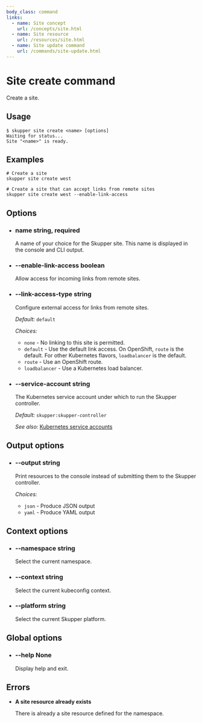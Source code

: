 ```yaml
---
body_class: command
links:
  - name: Site concept
    url: /concepts/site.html
  - name: Site resource
    url: /resources/site.html
  - name: Site update command
    url: /commands/site-update.html
---
```


# Site create command

<section>

Create a site.

</section>

<section>

## Usage

~~~ shell
$ skupper site create <name> [options]
Waiting for status...
Site "<name>" is ready.
~~~

</section>

<section>

## Examples

~~~
# Create a site
skupper site create west

# Create a site that can accept links from remote sites
skupper site create west --enable-link-access
~~~

</section>

<section>

## Options

- <h3 id="name">name <span class="argument-info">string, required</span></h3>

  A name of your choice for the Skupper site.  This name is
  displayed in the console and CLI output.

- <h3 id="enable-link-access">--enable-link-access <span class="argument-info">boolean</span></h3>

  Allow access for incoming links from remote sites.

- <h3 id="link-access-type">--link-access-type <span class="argument-info">string</span></h3>

  Configure external access for links from remote sites.

  _Default:_ `default`

  _Choices:_
  
   - `none` - No linking to this site is permitted.
   - `default` - Use the default link access.  On OpenShift, `route`
  is the default.  For other Kubernetes flavors,
  `loadbalancer` is the default.
   - `route` - Use an OpenShift route.
   - `loadbalancer` - Use a Kubernetes load balancer.

- <h3 id="service-account">--service-account <span class="argument-info">string</span></h3>

  The Kubernetes service account under which to run the
  Skupper controller.

  _Default:_ `skupper:skupper-controller`

  _See also:_ [Kubernetes service accounts]({{site_prefix}}https://kubernetes.io/docs/concepts/security/service-accounts/)

</section>

<section>

## Output options

- <h3 id="output">--output <span class="argument-info">string</span></h3>

  Print resources to the console instead of submitting
  them to the Skupper controller.

  _Choices:_
  
   - `json` - Produce JSON output
   - `yaml` - Produce YAML output

</section>

<section>

## Context options

- <h3 id="namespace">--namespace <span class="argument-info">string</span></h3>

  Select the current namespace.

- <h3 id="context">--context <span class="argument-info">string</span></h3>

  Select the current kubeconfig context.

- <h3 id="platform">--platform <span class="argument-info">string</span></h3>

  Select the current Skupper platform.

</section>

<section>

## Global options

- <h3 id="help">--help <span class="argument-info">None</span></h3>

  Display help and exit.

</section>

<section>

## Errors

- **A site resource already exists**

  There is already a site resource defined for the namespace.

</section>

